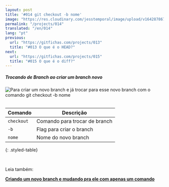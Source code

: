 ```yaml
---
layout: post
title: '#014 git checkout -b nome'
image: "https://res.cloudinary.com/jesstemporal/image/upload/v1642878672/gitfichas/pt/014/thumbnail_d1mgds.jpg"
permalink: "/projects/014"
translated: "/en/014"
lang: "pt"
previous:
  url: "https://gitfichas.com/projects/013"
  title: "#013 O que é o HEAD?"
next:
  url: "https://gitfichas.com/projects/015"
  title: "#015 O que é o diff?"
---
```

##### Trocando de Branch ao criar um branch novo

<img alt="Para criar um novo branch e já trocar para esse novo branch com o comando git checkout -b nome" src="https://res.cloudinary.com/jesstemporal/image/upload/v1642878672/gitfichas/pt/014/full_wkqgez.jpg"><br><br>

| Comando | Descrição |
|---------|-----------|
| `checkout` | Comando para trocar de branch |
| `-b` | Flag para criar o branch |
| `nome` | Nome do novo branch |
{: .styled-table}

<br>

Leia também:

<a href="https://jtemporal.com/criando-um-novo-branch-e-mudando-pra-ele-com-um-comando/">
  <strong>Criando um novo branch e mudando pra ele com apenas um comando</strong>
</a>
